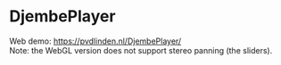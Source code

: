 # DjembePlayer
Web demo: https://pvdlinden.nl/DjembePlayer/  
Note: the WebGL version does not support stereo panning (the sliders).
